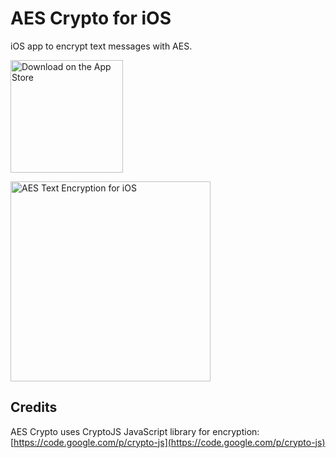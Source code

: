 # AES Crypto for iOS

iOS app to encrypt text messages with AES.

<a href='https://itunes.apple.com/us/app/aes-crypto/id782965050' title='Download on the App Store'><img src='https://raw.githubusercontent.com/evgenyneu/aes-text-encryption-ios/master/Graphics/github/appstore_badge.png' width='180' alt='Download on the App Store'></a>

<img src='https://raw.githubusercontent.com/evgenyneu/aes-text-encryption-ios/master/Graphics/screenshots/iphone_4_inch/4_inch_640x1136_2.png' width='320' alt='AES Text Encryption for iOS'>

## Credits

AES Crypto uses CryptoJS JavaScript library for encryption: [https://code.google.com/p/crypto-js](https://code.google.com/p/crypto-js)
